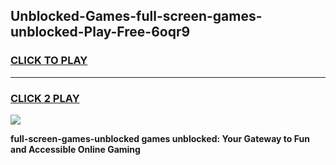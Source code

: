 
## Unblocked-Games-full-screen-games-unblocked-Play-Free-6oqr9
<h3>
<a href="https://premium76.site?title=full-screen-games-unblocked&ref=23A">CLICK TO PLAY</a></h3>
<hr>

<h3>
<a href="https://premium76.site?title=full-screen-games-unblocked&ref=23A">CLICK 2 PLAY</a>
  
</h3>

<a href="https://premium76.site?title=full-screen-games-unblocked&ref=23A"><img src="https://clearcache.store/games.png"></a>


**full-screen-games-unblocked games unblocked: Your Gateway to Fun and Accessible Online Gaming**
